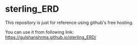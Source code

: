 # sterling_ERD

This repository is just for reference using github's free hosting.

You can use it from following link: https://gulshanshrma.github.io/sterling_ERD/
